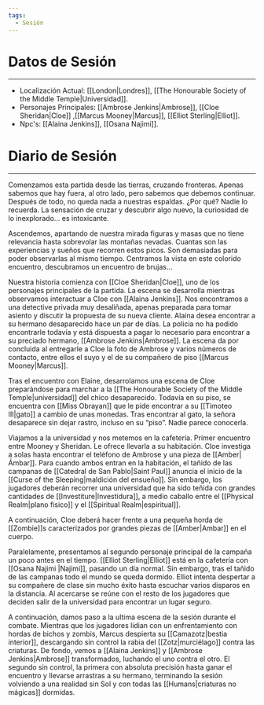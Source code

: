 ```yaml
---
tags:
  - Sesión
---
```

# Datos de Sesión
---
- Localización Actual: [[London|Londres]], [[The Honourable Society of the Middle Temple|Universidad]].
- Personajes Principales: [[Ambrose Jenkins|Ambrose]], [[Cloe Sheridan|Cloe]] ,[[Marcus Mooney|Marcus]], [[Elliot Sterling|Elliot]].
- Npc's: [[Alaina Jenkins]], [[Osana Najimi]].
# Diario de Sesión
---
Comenzamos esta partida desde las tierras, cruzando fronteras. Apenas sabemos que hay fuera, al otro lado, pero sabemos que debemos continuar. Después de todo, no queda nada a nuestras espaldas. ¿Por qué? Nadie lo recuerda. La sensación de cruzar y descubrir algo nuevo, la curiosidad de lo inexplorado… es intoxicante. 

Ascendemos, apartando de nuestra mirada figuras y masas que no tiene relevancia hasta sobrevolar las montañas nevadas. Cuantas son las experiencias y sueños que recorren estos picos. Son demasiadas para poder observarlas al mismo tiempo. Centramos la vista en este colorido encuentro, descubramos un encuentro de brujas…

Nuestra historia comienza con [[Cloe Sheridan|Cloe]], uno de los personajes principales de la partida. La escena se desarrolla mientras observamos interactuar a Cloe con [[Alaina Jenkins]]. Nos encontramos a una detective privada muy desaliñada, apenas preparada para tomar asiento y discutir la propuesta de su nueva cliente. Alaina desea encontrar a su hermano desaparecido hace un par de días. La policia no ha podido encontrarle todavía y está dispuesta a pagar lo necesario para encontrar a su preciado hermano, [[Ambrose Jenkins|Ambrose]]. La escena da por concluida al entregarle a Cloe la foto de Ambrose y varios números de contacto, entre ellos el suyo y el de su compañero de piso [[Marcus Mooney|Marcus]].

Tras el encuentro con Elaine, desarrolamos una escena de Cloe preparándose para marchar a la [[The Honourable Society of the Middle Temple|universidad]] del chico desaparecido. Todavía en su piso, se encuentra con [[Miss Obrayan]] que le pide encontrar a su [[Timoteo III|gato]] a cambio de unas monedas. Tras encontrar al gato, la señora desaparece sin dejar rastro, incluso en su “piso”. Nadie parece conocerla.

Viajamos a la universidad y nos metemos en la cafetería. Primer encuentro entre Mooney y Sheridan. Le ofrece llevarla a su habitación. Cloe investiga a solas hasta encontrar el teléfono de Ambrose y una pieza de [[Amber|Ámbar]]. Para cuando ambos entran en la habitación, el tañido de las campanas de [[Catedral de San Pablo|Saint Paul]] anuncia el inicio de la [[Curse of the Sleeping|maldición del ensueño]]. Sin embargo, los jugadores deberán recorrer una universidad que ha sido teñida con grandes cantidades de [[Investiture|Investidura]], a medio caballo entre el [[Physical Realm|plano fisico]] y el [[Spiritual Realm|espiritual]]. 

A continuación, Cloe deberá hacer frente a una pequeña horda de [[Zombie]]s caracterizados por grandes piezas de [[Amber|Ambar]] en el cuerpo.

Paralelamente, presentamos al segundo personaje principal de la campaña un poco antes en el tiempo. [[Elliot Sterling|Elliot]] está en la cafetería con [[Osana Najimi |Najimi]], pasando un día normal. Sin embargo, tras el tañido de las campanas todo el mundo se queda dormido. Elliot intenta despertar a su compañere de clase sin mucho éxito hasta escuchar varios disparos en la distancia. Al acercarse se reúne con el resto de los jugadores que deciden salir de la universidad para encontrar un lugar seguro.

A continuación, damos paso a la ultima escena de la sesión durante el combate. Mientras que los jugadores lidian con un enfrentamiento con hordas de bichos y zombis, Marcus despierta su [[Camazotz|bestia interior]], descargando sin control la rabia del [[Zotz|murciélago]] contra las criaturas. De fondo, vemos a [[Alaina Jenkins]] y [[Ambrose Jenkins|Ambrose]] transformados, luchando el uno contra el otro. El segundo sin control, la primera con absoluta precisión hasta ganar el encuentro y llevarse arrastras a su hermano, terminando la sesión volviendo a una realidad sin Sol y con todas las [[Humans|criaturas no mágicas]] dormidas.